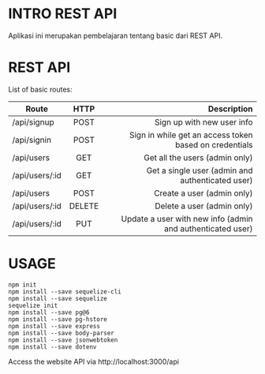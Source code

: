 # INTRO REST API
Aplikasi ini merupakan pembelajaran tentang basic dari REST API.

# REST API
List of basic routes:

| Route          | HTTP   | Description                                                |
|----------------|:------:|-----------------------------------------------------------:|
| /api/signup    | POST   | Sign up with new user info                                 |
| /api/signin    | POST   | Sign in while get an access token based on credentials     |
| /api/users     | GET    | Get all the users (admin only)                             |
| /api/users/:id | GET    | Get a single user (admin and authenticated user)           |
| /api/users     | POST   | Create a user (admin only)                                 |
| /api/users/:id | DELETE | Delete a user (admin only)                                 |
| /api/users/:id | PUT    | Update a user with new info (admin and authenticated user) |

# USAGE
```
npm init
npm install --save sequelize-cli
npm install --save sequelize
sequelize init
npm install --save pg@6
npm install --save pg-hstore
npm install --save express
npm install --save body-parser
npm install --save jsonwebtoken
npm install --save dotenv
```
Access the website API via http://localhost:3000/api
